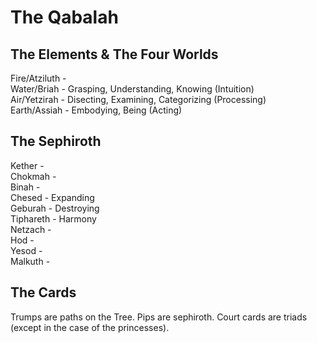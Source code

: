 # The Qabalah


## The Elements & The Four Worlds

Fire/Atziluth -  
Water/Briah - Grasping, Understanding, Knowing (Intuition)  
Air/Yetzirah - Disecting, Examining, Categorizing (Processing)  
Earth/Assiah - Embodying, Being (Acting)  


## The Sephiroth

Kether -  
Chokmah -  
Binah -  
Chesed - Expanding  
Geburah - Destroying  
Tiphareth - Harmony  
Netzach -  
Hod -  
Yesod -  
Malkuth -  


## The Cards

Trumps are paths on the Tree. Pips are sephiroth. Court cards are triads (except in the case of the princesses).
